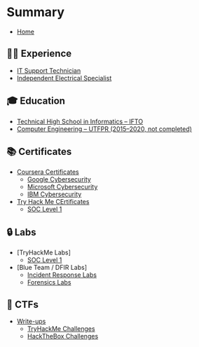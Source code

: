 # Summary

- [Home](README.md)

## 🧑‍💻 Experience
- [IT Support Technician](exp/ifto.md)
- [Independent Electrical Specialist](exp/IES.md)

## 🎓 Education
- [Technical High School in Informatics – IFTO](education/ifto.md)
- [Computer Engineering – UTFPR (2015–2020, not completed)](education/utfpr.md)

## 📚 Certificates
- [Coursera Certificates](certificates/coursera/README.md)
  - [Google Cybersecurity](certificates/coursera/google.md)
  - [Microsoft Cybersecurity](certificates/coursera/microsoft.md)
  - [IBM Cybersecurity](certificates/coursera/ibm.md)
- [Try Hack Me CErtificates](certificates/thm/README.md)
  - [SOC Level 1](certificates/thm/soc-l1.md)


## 🔒 Labs
- [TryHackMe Labs]
  - [SOC Level 1](labs/thm/soc-l1.md)
- [Blue Team / DFIR Labs]
  - [Incident Response Labs](labs/blueteam/incident-response.md)
  - [Forensics Labs](labs/blueteam/forensics.md)

## 🎯 CTFs
- [Write-ups](ctfs/README.md)
  - [TryHackMe Challenges](ctfs/thm.md)
  - [HackTheBox Challenges](ctfs/htb.md)
